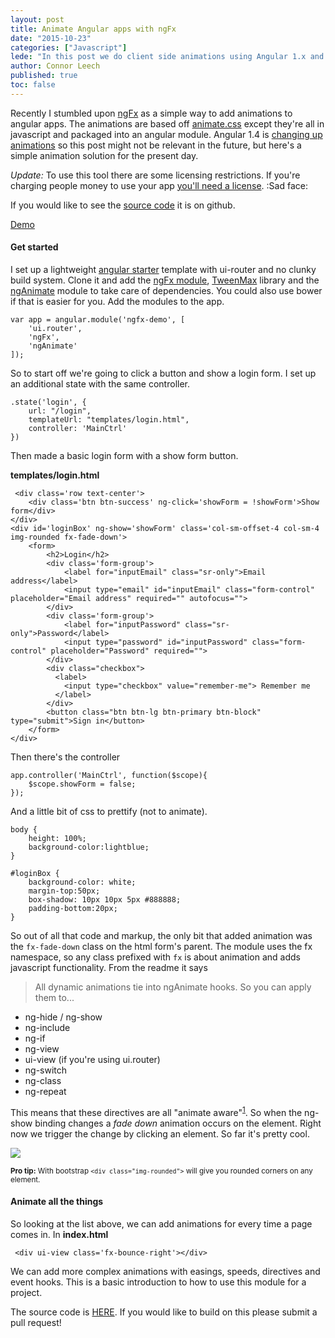```yaml
---
layout: post
title: Animate Angular apps with ngFx
date: "2015-10-23"
categories: ["Javascript"]
lede: "In this post we do client side animations using Angular 1.x and the ngFx library"
author: Connor Leech
published: true
toc: false
---
```


Recently I stumbled upon [ngFx](https://github.com/Hendrixer/ngFx) as a simple way to add animations to angular apps. The animations are based off [animate.css](http://daneden.github.io/animate.css/) except they're all in javascript and packaged into an angular module. Angular 1.4 is [changing up animations](http://angularjs.blogspot.com/search/label/announcements) so this post might not be relevant in the future, but here's a simple animation solution for the present day.

*Update:* To use this tool there are some licensing restrictions. If you're charging people money to use your app [you'll need a license](http://greensock.com/standard-license). :Sad face:

If you would like to see the [source code](https://github.com/jasonshark/angular-ngfx-demo) it is on github.

[Demo](http://connorlee.ch/angular-ngfx-demo)


#### Get started

I set up a lightweight [angular starter](https://github.com/jasonshark/angular-starter) template with ui-router and no clunky build system. Clone it and add the [ngFx module](https://github.com/Hendrixer/ngFx/blob/master/dist/ngFx.js), [TweenMax](http://cdnjs.com/libraries/gsap) library and the [ngAnimate](http://cdnjs.com/libraries/angular.js/) module to take care of dependencies. You could also use bower if that is easier for you. Add the modules to the app.

```
var app = angular.module('ngfx-demo', [
	'ui.router',
	'ngFx',
	'ngAnimate'
]);
```

So to start off we're going to click a button and show a login form. I set up an additional state with the same controller.

```
.state('login', {
	url: "/login",
	templateUrl: "templates/login.html",
	controller: 'MainCtrl'
})
```

Then made a basic login form with a show form button.

**templates/login.html**
```
 <div class='row text-center'>
	<div class='btn btn-success' ng-click='showForm = !showForm'>Show form</div>
</div>
<div id='loginBox' ng-show='showForm' class='col-sm-offset-4 col-sm-4 img-rounded fx-fade-down'>
	<form>
		<h2>Login</h2>
		<div class='form-group'>
			<label for="inputEmail" class="sr-only">Email address</label>
			<input type="email" id="inputEmail" class="form-control" placeholder="Email address" required="" autofocus="">
		</div>
		<div class='form-group'>
			<label for="inputPassword" class="sr-only">Password</label>
			<input type="password" id="inputPassword" class="form-control" placeholder="Password" required="">
		</div>
		<div class="checkbox">
		  <label>
		    <input type="checkbox" value="remember-me"> Remember me
		  </label>
		</div>
		<button class="btn btn-lg btn-primary btn-block" type="submit">Sign in</button>
	</form>
</div>
```

Then there's the controller

```
app.controller('MainCtrl', function($scope){
	$scope.showForm = false;
});
```

And a little bit of css to prettify (not to animate).

```
body {
	height: 100%;
	background-color:lightblue;
}

#loginBox {
	background-color: white;
	margin-top:50px;
	box-shadow: 10px 10px 5px #888888;
	padding-bottom:20px;
}
```

So out of all that code and markup, the only bit that added animation was the `fx-fade-down` class on the html form's parent. The module uses the fx namespace, so any class prefixed with `fx` is about animation and adds javascript functionality. From the readme it says

> All dynamic animations tie into ngAnimate hooks. So you can apply them to...

- ng-hide / ng-show
- ng-include
- ng-if
- ng-view
- ui-view (if you're using ui.router)
- ng-switch
- ng-class
- ng-repeat

This means that these directives are all "animate aware"<sup><u>[1](https://docs.angularjs.org/api/ngAnimate)</u></sup>. So when the ng-show binding changes a *fade down* animation occurs on the element. Right now we trigger the change by clicking an element. So far it's pretty cool.

![](http://cdn2.crushable.com/wp-content/uploads/2013/09/Miley-Cyrus-Shocked.gif)

<small>**Pro tip:** With bootstrap `<div class="img-rounded">` will give you rounded corners on any element.</small>

#### Animate all the things

So looking at the list above, we can add animations for every time a page comes in. In **index.html**

```
 <div ui-view class='fx-bounce-right'></div>
```

We can add more complex animations with easings, speeds, directives and event hooks. This is a basic introduction to how to use this module for a project.

The source code is [HERE](https://github.com/jasonshark/angular-ngfx-demo). If you would like to build on this please submit a pull request!